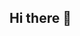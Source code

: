 ## Hi there 👋

<!--
**gvikna/gvikna** is a ✨ _special_ ✨ repository because its `README.md` (this file) appears on your GitHub profile.

Here are some ideas to get you started:

- 🔭 I’m currently working on teaching kids below 13 years about Generative AI
- 🌱 I’m currently learning Generative AI
- 👯 I’m looking to collaborate on K-6 on teaching Gen AI
- 🤔 I’m looking for help with getting gen alpha ready for General AI
- 💬 Ask me about ERP, Oil & Gas Upstream, Supply Chain Management, Governance
- 📫 How to reach me: Github - Gvikna, Linkedin/in/Vikna
- 😄 Pronouns: He
- ⚡ Fun fact: I've worked in Johor Bahru, Kuala Lumpur, Singapore, Miri, Seria, London, The Hague, Rijswijk, Cairo, Gamba/Port Gentil/Libreville, Heuston, Bintulu, Chennai, Dubai, Basra, Mumbai
-->
